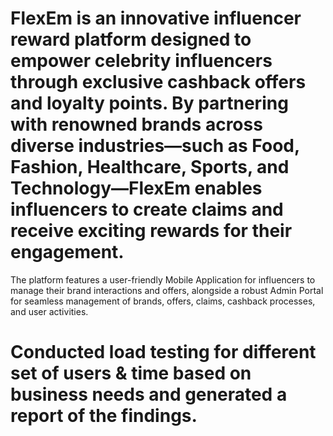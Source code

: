 # FlexEm is an innovative influencer reward platform designed to empower celebrity influencers through exclusive cashback offers and loyalty points. By partnering with renowned brands across diverse industries—such as Food, Fashion, Healthcare, Sports, and Technology—FlexEm enables influencers to create claims and receive exciting rewards for their engagement.

The platform features a user-friendly Mobile Application for influencers to manage their brand interactions and offers, alongside a robust Admin Portal for seamless management of brands, offers, claims, cashback processes, and user activities.

# Conducted load testing for different set of users & time based on business needs and generated a report of the findings.
